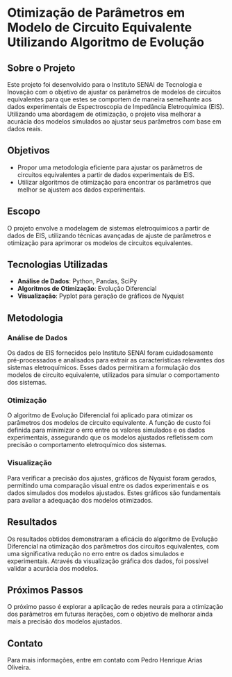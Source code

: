 # Otimização de Parâmetros em Modelo de Circuito Equivalente Utilizando Algoritmo de Evolução

## Sobre o Projeto

Este projeto foi desenvolvido para o Instituto SENAI de Tecnologia e Inovação com o objetivo de ajustar os parâmetros de modelos de circuitos equivalentes para que estes se comportem de maneira semelhante aos dados experimentais de Espectroscopia de Impedância Eletroquímica (EIS). Utilizando uma abordagem de otimização, o projeto visa melhorar a acurácia dos modelos simulados ao ajustar seus parâmetros com base em dados reais.

## Objetivos

- Propor uma metodologia eficiente para ajustar os parâmetros de circuitos equivalentes a partir de dados experimentais de EIS.
- Utilizar algoritmos de otimização para encontrar os parâmetros que melhor se ajustem aos dados experimentais.
  
## Escopo

O projeto envolve a modelagem de sistemas eletroquímicos a partir de dados de EIS, utilizando técnicas avançadas de ajuste de parâmetros e otimização para aprimorar os modelos de circuitos equivalentes.

## Tecnologias Utilizadas

- **Análise de Dados**: Python, Pandas, SciPy
- **Algoritmos de Otimização**: Evolução Diferencial
- **Visualização**: Pyplot para geração de gráficos de Nyquist

## Metodologia

### Análise de Dados

Os dados de EIS fornecidos pelo Instituto SENAI foram cuidadosamente pré-processados e analisados para extrair as características relevantes dos sistemas eletroquímicos. Esses dados permitiram a formulação dos modelos de circuito equivalente, utilizados para simular o comportamento dos sistemas.

### Otimização

O algoritmo de Evolução Diferencial foi aplicado para otimizar os parâmetros dos modelos de circuito equivalente. A função de custo foi definida para minimizar o erro entre os valores simulados e os dados experimentais, assegurando que os modelos ajustados refletissem com precisão o comportamento eletroquímico dos sistemas.

### Visualização

Para verificar a precisão dos ajustes, gráficos de Nyquist foram gerados, permitindo uma comparação visual entre os dados experimentais e os dados simulados dos modelos ajustados. Estes gráficos são fundamentais para avaliar a adequação dos modelos otimizados.

## Resultados

Os resultados obtidos demonstraram a eficácia do algoritmo de Evolução Diferencial na otimização dos parâmetros dos circuitos equivalentes, com uma significativa redução no erro entre os dados simulados e experimentais. Através da visualização gráfica dos dados, foi possível validar a acurácia dos modelos.

## Próximos Passos

O próximo passo é explorar a aplicação de redes neurais para a otimização dos parâmetros em futuras iterações, com o objetivo de melhorar ainda mais a precisão dos modelos ajustados.

## Contato

Para mais informações, entre em contato com Pedro Henrique Arias Oliveira.
